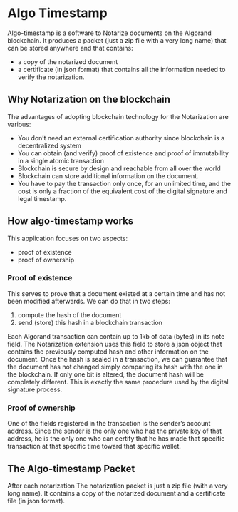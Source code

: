 # Algo Timestamp

Algo-timestamp is a software to Notarize documents on the Algorand blockchain.
It produces a packet (just a zip file with a very long name) that can be stored anywhere and that contains:
- a copy of the notarized document
- a certificate (in json format) that contains all the information needed to verify the notarization.

## Why Notarization on the blockchain
The advantages of adopting blockchain technology for the Notarization are various:

- You don’t need an external certification authority since blockchain is a decentralized system
- You can obtain (and verify) proof of existence and proof of immutability in a single atomic transaction
- Blockchain is secure by design and reachable from all over the world
- Blockchain can store additional information on the document.
- You have to pay the transaction only once, for an unlimited time, and the cost is only a fraction of the equivalent cost of the digital signature and legal timestamp.


## How algo-timestamp works
This application focuses on two aspects:

- proof of existence
- proof of ownership

### Proof of existence
This serves to prove that a document existed at a certain time and has not been modified afterwards. We can do that in two steps:

1) compute the hash of the document 
2) send (store) this hash in a blockchain transaction

Each Algorand transaction can contain up to 1kb of data (bytes) in its note field. The Notarization extension uses this field to store a json object that contains the previously computed hash and other information on the document.
Once the hash is sealed in a transaction, we can guarantee that the document has not changed simply comparing its hash with the one in the blockchain. If only one bit is altered, the document hash will be completely different.
This is exactly the same procedure used by the digital signature process.

### Proof of ownership
One of the fields registered in the transaction is the sender’s account address. Since the sender is the only one who has the private key of that address, he is the only one who can certify that he has made that specific transaction at that specific time toward that specific wallet.

## The Algo-timestamp Packet
After each notarization
The notarization packet is just a zip file (with a very long name).
It contains a copy of the notarized document and a certificate file (in json format).

